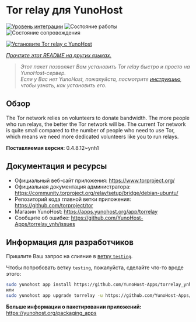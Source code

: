 <!--
Важно: этот README был автоматически сгенерирован <https://github.com/YunoHost/apps/tree/master/tools/readme_generator>
Он НЕ ДОЛЖЕН редактироваться вручную.
-->

# Tor relay для YunoHost

[![Уровень интеграции](https://apps.yunohost.org/badge/integration/torrelay)](https://ci-apps.yunohost.org/ci/apps/torrelay/)
![Состояние работы](https://apps.yunohost.org/badge/state/torrelay)
![Состояние сопровождения](https://apps.yunohost.org/badge/maintained/torrelay)

[![Установите Tor relay с YunoHost](https://install-app.yunohost.org/install-with-yunohost.svg)](https://install-app.yunohost.org/?app=torrelay)

*[Прочтите этот README на других языках.](./ALL_README.md)*

> *Этот пакет позволяет Вам установить Tor relay быстро и просто на YunoHost-сервер.*  
> *Если у Вас нет YunoHost, пожалуйста, посмотрите [инструкцию](https://yunohost.org/install), чтобы узнать, как установить его.*

## Обзор

The Tor network relies on volunteers to donate bandwidth. The more people who run relays, the better the Tor network will be. The current Tor network is quite small compared to the number of people who need to use Tor, which means we need more dedicated volunteers like you to run relays.

**Поставляемая версия:** 0.4.8.12~ynh1
## Документация и ресурсы

- Официальный веб-сайт приложения: <https://www.torproject.org/>
- Официальная документация администратора: <https://community.torproject.org/relay/setup/bridge/debian-ubuntu/>
- Репозиторий кода главной ветки приложения: <https://github.com/torproject/tor>
- Магазин YunoHost: <https://apps.yunohost.org/app/torrelay>
- Сообщите об ошибке: <https://github.com/YunoHost-Apps/torrelay_ynh/issues>

## Информация для разработчиков

Пришлите Ваш запрос на слияние в [ветку `testing`](https://github.com/YunoHost-Apps/torrelay_ynh/tree/testing).

Чтобы попробовать ветку `testing`, пожалуйста, сделайте что-то вроде этого:

```bash
sudo yunohost app install https://github.com/YunoHost-Apps/torrelay_ynh/tree/testing --debug
или
sudo yunohost app upgrade torrelay -u https://github.com/YunoHost-Apps/torrelay_ynh/tree/testing --debug
```

**Больше информации о пакетировании приложений:** <https://yunohost.org/packaging_apps>
